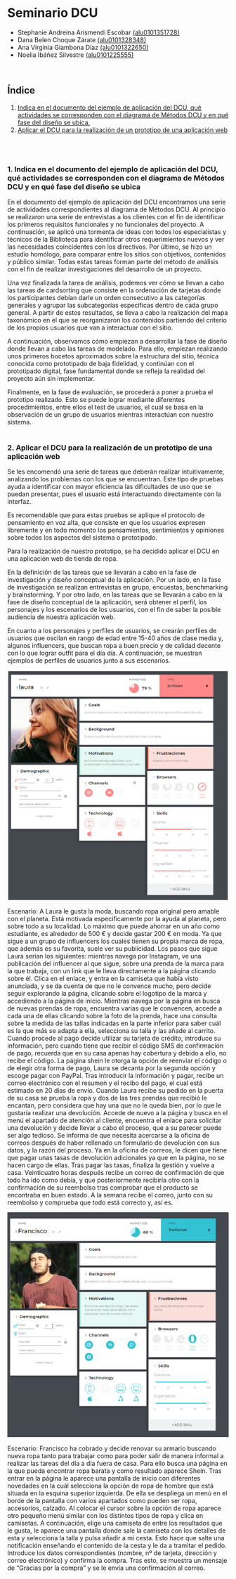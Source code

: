 # Seminario DCU #

- Stephanie Andreína Arismendi Escobar [(alu0101351728)](alu0101351728@ull.edu.es)
- Dana Belen Choque Zárate [(alu0101328348)](alu0101328348@ull.edu.es)
- Ana Virginia Giambona Díaz [(alu0101322650)](alu0101322650@ull.edu.es)
- Noelia Ibáñez Silvestre [(alu0101225555)](alu0101225555@ull.edu.es)
 <br />


## Índice
1. [Indica en el documento del ejemplo de aplicación del DCU, qué actividades se corresponden con el diagrama de Métodos DCU y en qué fase del diseño se ubica.](#Indica-en-el-documento-del-ejemplo-de-aplicación-del-DCU,-qué-actividades-se-corresponden-con-el-diagrama-de-Métodos-DCU-y-en-qué-fase-del-diseño-se-ubica)
2. [Aplicar el DCU para la realización de un prototipo de una aplicación web](#Aplicar-el-DCU-para-la-realización-de-un-prototipo-de-un-aplicación-web)
 
<br />
<br />

### 1. Indica en el documento del ejemplo de aplicación del DCU, qué actividades se corresponden con el diagrama de Métodos DCU y en qué fase del diseño se ubica

En el documento del ejemplo de aplicación del DCU encontramos una serie de actividades correspondientes al diagrama de Métodos DCU. Al principio se realizaron una serie de entrevistas a los clientes con el fin de identificar los primeros requisitos funcionales y no funcionales del proyecto. A continuación, se aplicó una tormenta de ideas con todos los especialistas y técnicos de la Biblioteca para identificar otros requerimientos nuevos y ver las necesidades coincidentes con los directivos. Por último, se hizo un estudio homólogo, para comparar entre los sitios con objetivos, contenidos y público similar. Todas estas tareas forman parte del método de análisis con el fin de realizar investigaciones del desarrollo de un proyecto.

Una vez finalizada la tarea de análisis, podemos ver cómo se llevan a cabo las tareas de cardsorting que consiste en la ordenación de tarjetas donde los participantes debían darle un orden consecutivo a las categorías generales y agrupar las subcategorías específicas dentro de cada grupo general. A partir de estos resultados, se lleva a cabo la realización del mapa taxonómico en el que se reorganizaron los contenidos partiendo del criterio de los propios usuarios que van a interactuar con el sitio.

A continuación, observamos cómo empiezan a desarrollar la fase de diseño donde llevan a cabo las tareas de modelado. Para ello, empiezan realizando unos primeros bocetos aproximados sobre la estructura del sitio, técnica conocida como prototipado de baja fidelidad, y continúan con el prototipado digital, fase fundamental donde se refleja la realidad del proyecto aún sin implementar.	

Finalmente, en la fase de evaluación, se procederá a poner a prueba el prototipo realizado. Esto se puede lograr mediante diferentes procedimientos, entre ellos el test de usuarios, el cual se basa en la observación de un grupo de usuarios mientras interactúan con nuestro sistema.
<br />
<br />

### 2. Aplicar el DCU para la realización de un prototipo de una aplicación web 

Se les encomendó una serie de tareas que deberán realizar intuitivamente, analizando los problemas con los que se encuentran. Este tipo de pruebas ayuda a identificar con mayor eficiencia las dificultades de uso que se puedan presentar, pues el usuario está interactuando directamente con la interfaz.

Es recomendable que para estas pruebas se aplique el protocolo de pensamiento en voz alta, que consiste en que los usuarios expresen libremente y en todo momento los pensamientos, sentimientos y opiniones sobre todos los aspectos del sistema o prototipado. 

Para la realización de nuestro prototipo, se ha decidido aplicar el DCU en una aplicación web de tienda de ropa.

En la definición de las tareas que se llevarán a cabo en la fase de investigación y diseño conceptual de la aplicación. Por un lado, en la fase de investigación se realizan entrevistas en grupo, encuestas, benchmarking  y brainstorming. Y por otro lado, en las tareas que se llevarán a cabo en la fase de diseño conceptual de la aplicación, será obtener el perfil, los personajes y los escenarios de los usuarios, con el fin de saber la posible audiencia de nuestra aplicación web.

En cuanto a los personajes y perfiles de usuarios, se crearán perfiles de usuarios que oscilan en rango de edad entre 15-40 años de clase media y, algunos influencers, que buscan ropa a buen precio y de calidad decente con lo que lograr outfit para el día día. A continuación, se muestran ejemplos de perfiles de usuarios junto a sus escenarios.

![Imagen](Imagenes/imagen1.png)

Escenario:  A Laura le gusta la moda, buscando ropa original pero amable con el planeta. Está motivada específicamente por la ayuda al planeta, pero sobre todo a su localidad. Lo máximo que puede ahorrar en un año como estudiante, es alrededor de 500 € y decide gastar 200 € en moda. Ya que sigue a un grupo de influencers los cuales tienen su propia marca de ropa, que además es su favorita, suele ver su publicidad. Los pasos que sigue Laura serían los siguientes: mientras navega por Instagram, ve una publicación del influencer al que sigue, sobre una prenda de la marca para la que trabaja, con un link que le lleva directamente a la página clicando sobre él. Clica en el enlace, y entra en la camiseta que había visto anunciada, y se da cuenta de que no le convence mucho, pero decide seguir explorando la página, clicando sobre el logotipo de la marca y accediendo a la página de inicio. Mientras navega por la página en busca de nuevas prendas de ropa, encuentra varias que le convencen, accede a cada una de ellas clicando sobre la foto de la prenda, hace una consulta sobre la medida de las tallas indicadas en la parte inferior para saber cuál es la que más se adapta a ella, selecciona su talla y las añade al carrito. Cuando procede al pago decide utilizar su tarjeta de crédito, introduce su información, pero cuando tiene que recibir el código SMS de confirmación de pago, recuerda que en su casa apenas hay cobertura y debido a ello, no recibe el código. La página shein le otorga la opción de reenviar el código o de elegir otra forma de pago, Laura se decanta por la segunda opción y escoge pagar con PayPal. Tras introducir la información y pagar, recibe un correo electrónico con el resumen y el recibo del pago, el cual está estimado en 20 días de envío. Cuando Laura recibe su pedido en la puerta de su casa se prueba la ropa y dos de las tres prendas que recibió le encantan, pero considera que hay una que no le queda bien, por lo que le gustaría realizar una devolución. Accede de nuevo a la página y busca en el menú el apartado de atención al cliente, encuentra el enlace para solicitar una devolución y decide llevar a cabo el proceso, que a su parecer puede ser algo tedioso. Se informa de que necesita acercarse a la oficina de correos después de haber rellenado un formulario de devolución con sus datos, y la razón del proceso. Ya en la oficina de correos, le dicen que tiene que pagar unas tasas de devolución adicionales ya que en la página, no se hacen cargo de ellas. Tras pagar las tasas, finaliza la gestión y vuelve a casa. Veinticuatro horas después recibe un correo de confirmación de que todo ha ido como debía, y que posteriormente recibiría otro con la confirmación de su reembolso tras comprobar que el producto se encontraba en buen estado. A la semana recibe el correo, junto con su reembolso y comprueba que todo está correcto y, así es.

![Imagen](Imagenes/imagen2.png)

Escenario: Francisco ha cobrado y decide renovar su armario buscando nueva ropa tanto para trabajar como para poder salir de manera informal a realizar las tareas del día a día fuera de casa. Para ello busca una página en la que pueda encontrar ropa barata y como resultado aparece Shein. Tras entrar en la página le aparece una pantalla de inicio con diferentes novedades en la cuál selecciona la opción de ropa de hombre que está situada en la esquina superior izquierda. De ella se despliega un menú en el borde de la pantalla con varios apartados como pueden ser ropa, accesorios, calzado. Al colocar el cursor sobre la opción de ropa aparece otro pequeño menú similar con los distintos tipos de ropa y clica en camisetas. A continuación, elige una camiseta de entre los resultados que le gusta, le aparece una pantalla donde sale la camiseta con los detalles de esta y selecciona la talla y pulsa añadir a mi cesta. Esto hace que salte una notificación enseñando el contenido de la cesta y le da a tramitar el pedido. Introduce los datos correspondientes (nombre, nº de tarjeta, dirección y correo electrónico) y confirma la compra. Tras esto, se muestra un mensaje de “Gracias por la compra” y se le envía una confirmación al correo. 

